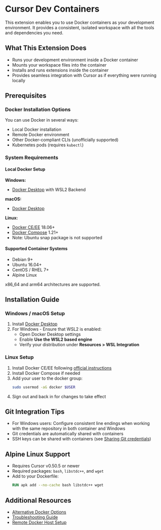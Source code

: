 # Cursor Dev Containers

This extension enables you to use Docker containers as your development environment. It provides a consistent, isolated workspace with all the tools and dependencies you need.

## What This Extension Does

- Runs your development environment inside a Docker container
- Mounts your workspace files into the container
- Installs and runs extensions inside the container
- Provides seamless integration with Cursor as if everything were running locally

## Prerequisites

### Docker Installation Options

You can use Docker in several ways:
- Local Docker installation
- Remote Docker environment
- Other Docker-compliant CLIs (unofficially supported)
- Kubernetes pods (requires `kubectl`)

### System Requirements

#### Local Docker Setup

**Windows:**
- [Docker Desktop](https://www.docker.com/products/docker-desktop) with WSL2 Backend

**macOS:**
- [Docker Desktop](https://www.docker.com/products/docker-desktop)

**Linux:**
- [Docker CE/EE](https://docs.docker.com/install/#supported-platforms) 18.06+
- [Docker Compose](https://docs.docker.com/compose/install) 1.21+
- Note: Ubuntu snap package is not supported

#### Supported Container Systems
- Debian 9+
- Ubuntu 16.04+
- CentOS / RHEL 7+
- Alpine Linux

x86_64 and arm64 architectures are supported.

## Installation Guide

### Windows / macOS Setup

1. Install [Docker Desktop](https://www.docker.com/products/docker-desktop)
2. For Windows - Ensure that WSL2 is enabled:
   - Open Docker Desktop settings
   - Enable **Use the WSL2 based engine**
   - Verify your distribution under **Resources > WSL Integration**

### Linux Setup

1. Install Docker CE/EE following [official instructions](https://docs.docker.com/install/#supported-platforms)
2. Install Docker Compose if needed
3. Add your user to the docker group:
   ```bash
   sudo usermod -aG docker $USER
   ```
4. Sign out and back in for changes to take effect

## Git Integration Tips

- For Windows users: Configure consistent line endings when working with the same repository in both container and Windows
- Git credentials are automatically shared with containers
- SSH keys can be shared with containers (see [Sharing Git credentials](https://aka.ms/vscode-remote/containers/git))

## Alpine Linux Support

- Requires Cursor v0.50.5 or newer
- Required packages: `bash`, `libstdc++`, and `wget`
- Add to your Dockerfile:
  ```dockerfile
  RUN apk add --no-cache bash libstdc++ wget
  ```

## Additional Resources

- [Alternative Docker Options](https://code.visualstudio.com/remote/advancedcontainers/docker-options)
- [Troubleshooting Guide](https://aka.ms/vscode-remote/containers/troubleshooting)
- [Remote Docker Host Setup](https://aka.ms/vscode-remote/containers/remote-host)
